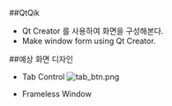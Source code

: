 ##QtQik
* Qt Creator 를 사용하여 화면을 구성해본다.
* Make window form using Qt Creator.

##예상 화면 디자인 
* Tab Control 
![tab_btn.png](https://github.com/darongyi/QtDemoDlg/blob/master/tab_btn.png)  

* Frameless Window 


